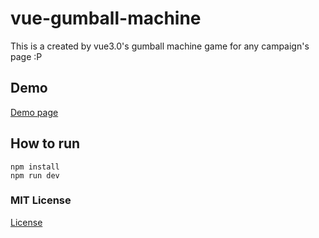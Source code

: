 # vue-gumball-machine

This is a created by vue3.0's gumball machine game for any campaign's page :P

## Demo
[Demo page](https://linmasahiro.github.io/vue-gumball-machine/dist/)

## How to run
```
npm install
npm run dev
```

### MIT License
[License](https://github.com/linmasahiro/vue-gumball-machine/blob/main/LICENSE)
